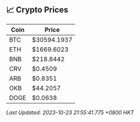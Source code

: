 ## 📈 Crypto Prices

| Coin | Price |
| ---- | ----- |
| BTC | $30594.1937 |
| ETH | $1669.6023 |
| BNB | $218.8442 |
| CRV | $0.4509 |
| ARB | $0.8351 |
| OKB | $44.2057 |
| DOGE | $0.0638 |

_Last Updated: 2023-10-23 21:55:41.775 +0800 HKT_